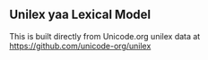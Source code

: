 Unilex yaa Lexical Model
----------------------

This is built directly from Unicode.org unilex data at
https://github.com/unicode-org/unilex
